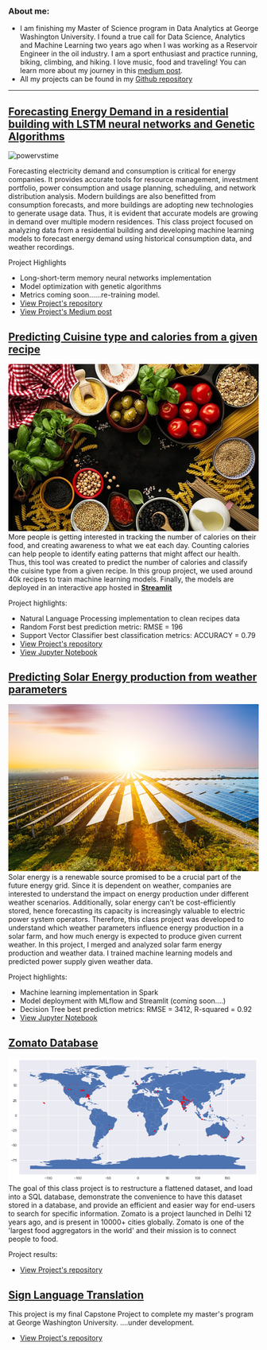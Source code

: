 ### About me: 
- I am finishing my Master of Science program in Data Analytics at George Washington University. I found a true call for Data Science, Analytics and Machine Learning two years ago when I was working as a Reservoir Engineer in the oil industry. I am a sport enthusiast and practice running, biking, climbing, and hiking. I love music, food and traveling! You can learn more about my journey in this [medium post](https://medium.com/@garciaguerra.jl/my-journey-from-petroleum-engineering-to-data-science-a7f05919d406).
- All my projects can be found in my [Github repository](https://github.com/jgarcia2411)

----
## [Forecasting Energy Demand in a residential building with LSTM neural networks and Genetic Algorithms](https://medium.com/@garciaguerra.jl/forecasting-energy-demand-in-a-residential-building-with-lstm-neural-network-and-genetic-algorithms-49b0dc475c60)
![powervstime](/images/BIM-adds-value-to-intelligent-buildings-says-report-©-Stepanenko-Oksana-.jpg)

Forecasting electricity demand and consumption is critical for energy companies. It provides accurate tools for resource management, investment portfolio, power consumption and usage planning, scheduling, and network distribution analysis. Modern buildings are also benefitted from consumption forecasts, and more buildings are adopting new technologies to generate usage data. Thus, it is evident that accurate models are growing in demand over multiple modern residences. This class project focused on analyzing data from a residential building and developing machine learning models to forecast energy demand using historical consumption data, and weather recordings. 

Project Highlights
-	Long-short-term memory neural networks implementation
- Model optimization with genetic algorithms
-	Metrics coming soon......re-training model.
-	[View Project's repository](https://github.com/jgarcia2411/Energy-Supply-Smart-Home.git)
-	[View Project's Medium post](https://medium.com/@garciaguerra.jl/forecasting-energy-demand-in-a-residential-building-with-lstm-neural-network-and-genetic-algorithms-49b0dc475c60)



## [Predicting Cuisine type and calories from a given recipe](https://share.streamlit.io/msalceda/emse-6574-final-project/main/final_project_app.py) 
[![streamlitapp](/images/ingredients1.jpg)](https://share.streamlit.io/msalceda/emse-6574-final-project/main/final_project_app.py)
More people is getting interested in tracking the number of calories on their food, and creating awareness to what we eat each day. Counting calories can help people to identify eating patterns that might affect our health. Thus, this tool was created to predict the number of calories and classify the cuisine type from a given recipe. In this group project, we used around 40k recipes to train machine learning models. Finally, the models are deployed in an interactive app hosted in [**Streamlit**](https://share.streamlit.io/msalceda/emse-6574-final-project/main/final_project_app.py) 

Project highlights:
-	Natural Language Processing implementation to clean recipes data
-	Random Forst best prediction metric: RMSE = 196
-	Support Vector Classifier best classification metrics: ACCURACY = 0.79 
-	[View Project's repository](https://github.com/jgarcia2411/emse-6574-final-project.git)
-	[View Jupyter Notebook](https://nbviewer.org/github/msalceda/msalceda.github.io/blob/master/assets/emse6574_assignments/EMSE_6574_Final_Project.ipynb)


## [Predicting Solar Energy production from weather parameters](https://nbviewer.jupyter.org/github/msalceda/msalceda.github.io/blob/master/assets/emse6574_assignments/Week_2_Assignment_Michael_Salceda.ipynb)
![featureimportance](/images/Solar-1.jpg)
Solar energy is a renewable source promised to be a crucial part of the future energy grid. Since it is dependent on weather, companies are interested to understand the impact on energy production under different weather scenarios. Additionally, solar energy can’t be cost-efficiently stored, hence forecasting its capacity is increasingly valuable to electric power system operators. Therefore, this class project was developed to understand which weather parameters influence energy production in a solar farm, and how much energy is expected to produce given current weather. In this project, I merged and analyzed solar farm energy production and weather data. I trained machine learning models and predicted power supply given weather data. 

Project highlights:
-	Machine learning implementation in Spark
-	Model deployment with MLflow and Streamlit (coming soon....)
-	Decision Tree best prediction metrics: RMSE = 3412, R-squared = 0.92
-	[View Jupyter Notebook](https://nbviewer.jupyter.org/github/msalceda/msalceda.github.io/blob/master/assets/emse6574_assignments/Week_2_Assignment_Michael_Salceda.ipynb)



## [Zomato Database](https://github.com/jgarcia2411/Zomato_SQL_Database.git)
![zomato](/images/zomato.png)
The goal of this class project is to restructure a flattened dataset, and load into a SQL database, demonstrate the convenience to have this dataset stored in a database, and provide an efficient and easier way for end-users to search for specific information. Zomato is a project launched in Delhi 12 years ago, and is present in 10000+ cities globally. Zomato is one of the 'largest food aggregators in the world' and their mission is to connect people to food. 

Project results:
- [View Project's repository](https://github.com/jgarcia2411/Zomato_SQL_Database.git)




## [Sign Language Translation](https://github.com/jgarcia2411/Sign-Language-Capstone.git)

This project is my final Capstone Project to complete my master's program at George Washington University.
....under development.
- [View Project's repository](https://github.com/jgarcia2411/Sign-Language-Capstone.git)

